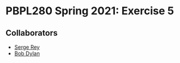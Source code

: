 # PBPL280 Spring 2021: Exercise 5

## Collaborators

- [Serge Rey](https://github.com/sjsrey)
- [Bob Dylan](?) 
